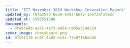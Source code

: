 ```yaml
---
title: 'TTT November 2019 Workshop Invocation Papers'
updated_by: f0fb257d-0ea9-4703-bb42-1a4723fa9e2c
updated_at: 1595551506
documents:
  - dfeb560b-aa7c-4ef3-9454-c905a314dc24
cover_image: chessboard.png
id: 071911f8-ec0f-4a02-a12c-72c87166ed3b
---
```

